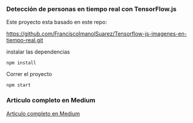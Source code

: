 <!-- @format -->

### Detección de personas en tiempo real con TensorFlow.js

Este proyecto esta basado en este repo:

https://github.com/FranciscoImanolSuarez/Tensorflow-js-imagenes-en-tiempo-real.git

instalar las dependencias

```
npm install
```

Correr el proyecto

```
npm start
```

### Articulo completo en Medium

[Articulo completo en Medium](https://medium.com/@imanol_suarez/detecci%C3%B3n-de-objetos-en-tiempo-real-en-10-l%C3%ADneas-de-c%C3%B3digo-con-tensorflow-js-a0ea199a1d12)
